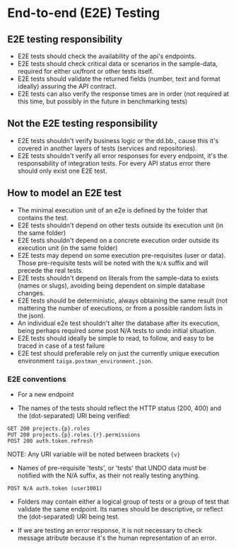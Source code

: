 # End-to-end (E2E) Testing

## E2E testing responsibility

- E2E tests should check the availability of the api's endpoints.
- E2E tests should check critical data or scenarios in the sample-data, required for either ux/front or other tests itself.
- E2E tests should validate the returned fields (number, text and format ideally) assuring the API contract.
- E2E tests can also verify the response times are in order (not required at this time, but possibly in the future in benchmarking tests)

## Not the E2E testing responsibility

- E2E tests shouldn't verify business logic or the dd.bb., cause this it's covered in another layers of tests (services and repositories).
- E2E tests shouldn't verify all error responses for every endpoint, it's the responsability of integration tests. For every API status error there should only exist one E2E test.

## How to model an E2E test

- The minimal execution unit of an e2e is defined by the folder that contains the test.
- E2E tests shouldn't depend on other tests outside its execution unit (in the same folder)
- E2E tests shouldn't depend on a concrete execution order outside its execution unit (in the same folder)
- E2E tests may depend on some execution pre-requisites (user or data). Those pre-requisite tests will be noted with the `N/A` suffix and will precede the real tests.
- E2E tests shouldn't depend on literals from the sample-data to exists (names or slugs), avoiding being dependent on simple database changes.
- E2E tests should be deterministic, always obtaining the same result (not mattering the number of executions, or from a possible random lists in the json).
- An individual e2e test shouldn't alter the database after its execution, being perhaps required some post N/A tests to undo initial situation.
- E2E tests should ideally be simple to read, to follow, and easy to be traced in case of a test failure
- E2E test should preferable rely on just the currently unique execution environment `taiga.postman_environment.json`.

### E2E conventions

- For a new endpoint

- The names of the tests should reflect the HTTP status (200, 400) and the (dot-separated) URI being verified:
```
GET 200 projects.{p}.roles
PUT 200 projects.{p}.roles.{r}.permissions
POST 200 auth.token.refresh
```
NOTE: Any URI variable will be noted between brackets `{v}`

- Names of pre-requisite 'tests', or 'tests' that UNDO data must be notified with the N/A suffix, as their not really testing anything.
```
POST N/A auth.token (user1001)
```
- Folders may contain either a logical group of tests or a group of test that validate the same endpoint. Its names should be descriptive, or reflect the (dot-separated) URI being test.

- If we are testing an error response, it is not necessary to check message atribute because it's the human representation of an error.
